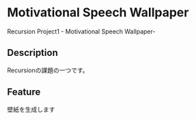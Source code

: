 # Motivational Speech Wallpaper
Recursion Project1 - Motivational Speech Wallpaper-
## Description
Recursionの課題の一つです。
## Feature
壁紙を生成します
